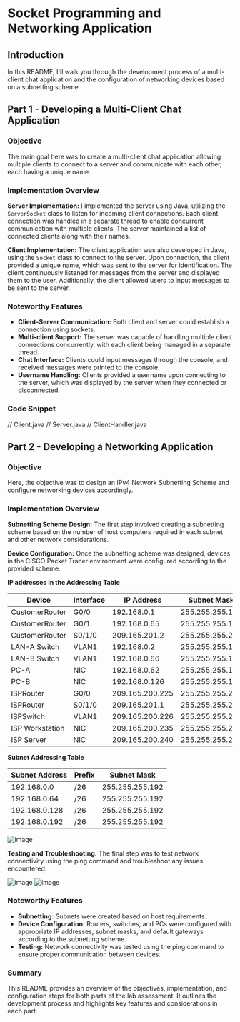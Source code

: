 # Socket Programming and Networking Application

## Introduction
In this README, I'll walk you through the development process of a multi-client chat application and the configuration of networking devices based on a subnetting scheme.

## Part 1 - Developing a Multi-Client Chat Application

### Objective
The main goal here was to create a multi-client chat application allowing multiple clients to connect to a server and communicate with each other, each having a unique name.

### Implementation Overview

**Server Implementation:** I implemented the server using Java, utilizing the `ServerSocket` class to listen for incoming client connections. Each client connection was handled in a separate thread to enable concurrent communication with multiple clients. The server maintained a list of connected clients along with their names.

**Client Implementation:** The client application was also developed in Java, using the `Socket` class to connect to the server. Upon connection, the client provided a unique name, which was sent to the server for identification. The client continuously listened for messages from the server and displayed them to the user. Additionally, the client allowed users to input messages to be sent to the server.

### Noteworthy Features

- **Client-Server Communication:** Both client and server could establish a connection using sockets.
- **Multi-client Support:** The server was capable of handling multiple client connections concurrently, with each client being managed in a separate thread.
- **Chat Interface:** Clients could input messages through the console, and received messages were printed to the console.
- **Username Handling:** Clients provided a username upon connecting to the server, which was displayed by the server when they connected or disconnected.

### Code Snippet

// Client.java
// Server.java
// ClientHandler.java


## Part 2 - Developing a Networking Application

### Objective
Here, the objective was to design an IPv4 Network Subnetting Scheme and configure networking devices accordingly.

### Implementation Overview

**Subnetting Scheme Design:** The first step involved creating a subnetting scheme based on the number of host computers required in each subnet and other network considerations.

**Device Configuration:** Once the subnetting scheme was designed, devices in the CISCO Packet Tracer environment were configured according to the provided scheme.

**IP addresses in the Addressing Table**

| Device          | Interface | IP Address    | Subnet Mask       | Default Gateway |
|-----------------|-----------|---------------|-------------------|-----------------|
| CustomerRouter  | G0/0      | 192.168.0.1   | 255.255.255.192   | N/A             |
| CustomerRouter  | G0/1      | 192.168.0.65  | 255.255.255.192   | N/A             |
| CustomerRouter  | S0/1/0    | 209.165.201.2 | 255.255.255.252   | N/A             |
| LAN-A Switch    | VLAN1     | 192.168.0.2   | 255.255.255.192   | 192.168.0.1     |
| LAN-B Switch    | VLAN1     | 192.168.0.66  | 255.255.255.192   | 192.168.0.65    |
| PC-A            | NIC       | 192.168.0.62  | 255.255.255.192   | 192.168.0.1     |
| PC-B            | NIC       | 192.168.0.126 | 255.255.255.192   | 192.168.0.65    |
| ISPRouter       | G0/0      | 209.165.200.225| 255.255.255.224   | N/A             |
| ISPRouter       | S0/1/0    | 209.165.201.1  | 255.255.255.252   | N/A             |
| ISPSwitch       | VLAN1     | 209.165.200.226| 255.255.255.224   | 209.165.200.225 |
| ISP Workstation | NIC       | 209.165.200.235| 255.255.255.224   | 209.165.200.225 |
| ISP Server      | NIC       | 209.165.200.240| 255.255.255.224   | 209.165.200.225 |

**Subnet Addressing Table**

| Subnet Address | Prefix | Subnet Mask     |
|----------------|--------|-----------------|
| 192.168.0.0    | /26    | 255.255.255.192 |
| 192.168.0.64   | /26    | 255.255.255.192 |
| 192.168.0.128  | /26    | 255.255.255.192 |
| 192.168.0.192  | /26    | 255.255.255.192 |

![image](https://github.com/YADIDidiah24/Projects-/assets/94169481/c38e2a5b-5dec-4c47-8ecc-3e839cfcf28e)

**Testing and Troubleshooting:** The final step was to test network connectivity using the ping command and troubleshoot any issues encountered.


![image](https://github.com/YADIDidiah24/Projects-/assets/94169481/559d2674-2ed5-404a-bf5c-8987042ebb20)
![image](https://github.com/YADIDidiah24/Projects-/assets/94169481/b7729232-d1c9-4c15-9e8e-6e560c8c31df)


### Noteworthy Features

- **Subnetting:** Subnets were created based on host requirements.
- **Device Configuration:** Routers, switches, and PCs were configured with appropriate IP addresses, subnet masks, and default gateways according to the subnetting scheme.
- **Testing:** Network connectivity was tested using the ping command to ensure proper communication between devices.

### Summary
This README provides an overview of the objectives, implementation, and configuration steps for both parts of the lab assessment. It outlines the development process and highlights key features and considerations in each part.
